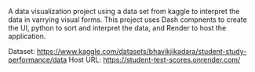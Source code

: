 A data visualization project using a data set from kaggle to interpret the data in varrying visual forms. 
This project uses Dash compnents to create the UI, python to sort and interpret the data, and Render to host the application. 

Dataset: https://www.kaggle.com/datasets/bhavikjikadara/student-study-performance/data
Host URL: https://student-test-scores.onrender.com/
